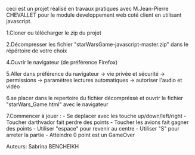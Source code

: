ceci est un projet réalisé en travaux pratiques avec M.Jean-Pierre CHEVALLET pour le module developpement web coté client en utilisant javascript.

1.Cloner ou télécharger le zip du projet

2.Décompresser les fichier "starWarsGame-javascript-master.zip" dans le répértoire de votre choix

4.Ouvrir le navigateur (de préférence Firefox)

5.Aller dans préférence du navigateur -> vie privée et sécurité -> permissions -> paramètres lectures automatiques -> autoriser l'audio et vidéo

6.se placer dans le repertoire du fichier décompréssé et ouvrir le fichier "starWars_Game.html" avec le navigateur 

7.Commencer à jouer :
	- Se deplacer avec les touche up/down/left/right
	- Toucher darthvador fait perdre des points
	- Toucher les avions fait gagner des points
	- Utiliser "espace" pour revenir au centre
	- Utiliser "S" pour arreter la partie
	- Atteindre 0 point est un GameOver

Auteurs: Sabrina BENCHEIKH